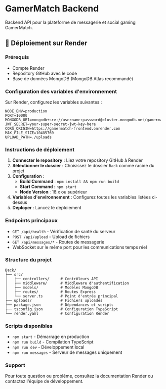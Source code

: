 # GamerMatch Backend

Backend API pour la plateforme de messagerie et social gaming GamerMatch.

## 🚀 Déploiement sur Render

### Prérequis
- Compte Render
- Repository GitHub avec le code
- Base de données MongoDB (MongoDB Atlas recommandé)

### Configuration des variables d'environnement

Sur Render, configurez les variables suivantes :

```env
NODE_ENV=production
PORT=10000
MONGODB_URI=mongodb+srv://username:password@cluster.mongodb.net/gamermatch
JWT_SECRET=your-super-secret-jwt-key-here
CORS_ORIGIN=https://gamermatch-frontend.onrender.com
MAX_FILE_SIZE=10485760
UPLOAD_PATH=./uploads
```

### Instructions de déploiement

1. **Connecter le repository** : Liez votre repository GitHub à Render
2. **Sélectionner le dossier** : Choisissez le dossier `Back` comme racine du projet
3. **Configuration** :
   - **Build Command** : `npm install && npm run build`
   - **Start Command** : `npm start`
   - **Node Version** : 18.x ou supérieur
4. **Variables d'environnement** : Configurez toutes les variables listées ci-dessus
5. **Déployer** : Lancez le déploiement

### Endpoints principaux

- `GET /api/health` - Vérification de santé du serveur
- `POST /api/upload` - Upload de fichiers
- `GET /api/messages/*` - Routes de messagerie
- WebSocket sur le même port pour les communications temps réel

### Structure du projet

```
Back/
├── src/
│   ├── controllers/     # Contrôleurs API
│   ├── middleware/      # Middleware d'authentification
│   ├── models/          # Modèles MongoDB
│   ├── routes/          # Routes Express
│   └── server.ts        # Point d'entrée principal
├── uploads/             # Fichiers uploadés
├── package.json         # Dépendances et scripts
├── tsconfig.json        # Configuration TypeScript
└── render.yaml          # Configuration Render
```

### Scripts disponibles

- `npm start` - Démarrage en production
- `npm run build` - Compilation TypeScript
- `npm run dev` - Développement local
- `npm run messages` - Serveur de messages uniquement

### Support

Pour toute question ou problème, consultez la documentation Render ou contactez l'équipe de développement.
